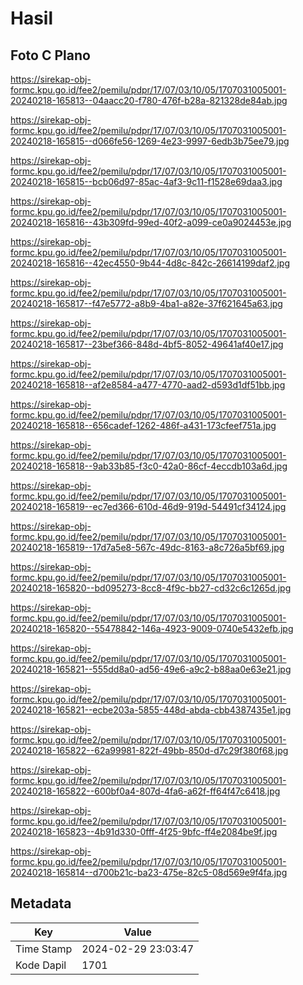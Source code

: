 # Hasil

## Foto C Plano

https://sirekap-obj-formc.kpu.go.id/fee2/pemilu/pdpr/17/07/03/10/05/1707031005001-20240218-165813--04aacc20-f780-476f-b28a-821328de84ab.jpg

https://sirekap-obj-formc.kpu.go.id/fee2/pemilu/pdpr/17/07/03/10/05/1707031005001-20240218-165815--d066fe56-1269-4e23-9997-6edb3b75ee79.jpg

https://sirekap-obj-formc.kpu.go.id/fee2/pemilu/pdpr/17/07/03/10/05/1707031005001-20240218-165815--bcb06d97-85ac-4af3-9c11-f1528e69daa3.jpg

https://sirekap-obj-formc.kpu.go.id/fee2/pemilu/pdpr/17/07/03/10/05/1707031005001-20240218-165816--43b309fd-99ed-40f2-a099-ce0a9024453e.jpg

https://sirekap-obj-formc.kpu.go.id/fee2/pemilu/pdpr/17/07/03/10/05/1707031005001-20240218-165816--42ec4550-9b44-4d8c-842c-26614199daf2.jpg

https://sirekap-obj-formc.kpu.go.id/fee2/pemilu/pdpr/17/07/03/10/05/1707031005001-20240218-165817--f47e5772-a8b9-4ba1-a82e-37f621645a63.jpg

https://sirekap-obj-formc.kpu.go.id/fee2/pemilu/pdpr/17/07/03/10/05/1707031005001-20240218-165817--23bef366-848d-4bf5-8052-49641af40e17.jpg

https://sirekap-obj-formc.kpu.go.id/fee2/pemilu/pdpr/17/07/03/10/05/1707031005001-20240218-165818--af2e8584-a477-4770-aad2-d593d1df51bb.jpg

https://sirekap-obj-formc.kpu.go.id/fee2/pemilu/pdpr/17/07/03/10/05/1707031005001-20240218-165818--656cadef-1262-486f-a431-173cfeef751a.jpg

https://sirekap-obj-formc.kpu.go.id/fee2/pemilu/pdpr/17/07/03/10/05/1707031005001-20240218-165818--9ab33b85-f3c0-42a0-86cf-4eccdb103a6d.jpg

https://sirekap-obj-formc.kpu.go.id/fee2/pemilu/pdpr/17/07/03/10/05/1707031005001-20240218-165819--ec7ed366-610d-46d9-919d-54491cf34124.jpg

https://sirekap-obj-formc.kpu.go.id/fee2/pemilu/pdpr/17/07/03/10/05/1707031005001-20240218-165819--17d7a5e8-567c-49dc-8163-a8c726a5bf69.jpg

https://sirekap-obj-formc.kpu.go.id/fee2/pemilu/pdpr/17/07/03/10/05/1707031005001-20240218-165820--bd095273-8cc8-4f9c-bb27-cd32c6c1265d.jpg

https://sirekap-obj-formc.kpu.go.id/fee2/pemilu/pdpr/17/07/03/10/05/1707031005001-20240218-165820--55478842-146a-4923-9009-0740e5432efb.jpg

https://sirekap-obj-formc.kpu.go.id/fee2/pemilu/pdpr/17/07/03/10/05/1707031005001-20240218-165821--555dd8a0-ad56-49e6-a9c2-b88aa0e63e21.jpg

https://sirekap-obj-formc.kpu.go.id/fee2/pemilu/pdpr/17/07/03/10/05/1707031005001-20240218-165821--ecbe203a-5855-448d-abda-cbb4387435e1.jpg

https://sirekap-obj-formc.kpu.go.id/fee2/pemilu/pdpr/17/07/03/10/05/1707031005001-20240218-165822--62a99981-822f-49bb-850d-d7c29f380f68.jpg

https://sirekap-obj-formc.kpu.go.id/fee2/pemilu/pdpr/17/07/03/10/05/1707031005001-20240218-165822--600bf0a4-807d-4fa6-a62f-ff64f47c6418.jpg

https://sirekap-obj-formc.kpu.go.id/fee2/pemilu/pdpr/17/07/03/10/05/1707031005001-20240218-165823--4b91d330-0fff-4f25-9bfc-ff4e2084be9f.jpg

https://sirekap-obj-formc.kpu.go.id/fee2/pemilu/pdpr/17/07/03/10/05/1707031005001-20240218-165814--d700b21c-ba23-475e-82c5-08d569e9f4fa.jpg


## Metadata

| Key        | Value               |
| ---------- | ------------------- |
| Time Stamp | 2024-02-29 23:03:47 |
| Kode Dapil | 1701                |



